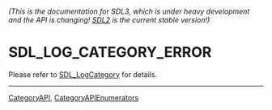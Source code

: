 ###### (This is the documentation for SDL3, which is under heavy development and the API is changing! [SDL2](https://wiki.libsdl.org/SDL2/) is the current stable version!)
# SDL_LOG_CATEGORY_ERROR

Please refer to [SDL_LogCategory](SDL_LogCategory) for details.

----
[CategoryAPI](CategoryAPI), [CategoryAPIEnumerators](CategoryAPIEnumerators)

